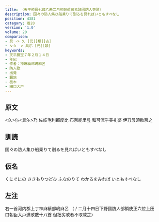 ```yaml
---
title: （天平勝寳七歳乙未二月相替遣筑紫諸國防人等歌）
description: 国々の防人集ひ船乗りて別るを見ればいともすべなし
position: 4381
category: 巻20
version: '1.0'
volume: 20
comparison:
- 具 -> 久 [元][類][古]
- 々々 -> 具尓 [元][類]
keywords:
- 天平勝宝７年２月１４日
- 年紀
- 作者：神麻續部嶋麻呂
- 防人歌
- 出発
- 羈旅
- 栃木
- 田口大戸
---
```


## 原文

<久>尓<具尓>乃 佐岐毛利都度比 布奈能里弖 和可流乎美礼婆 伊刀母須敝奈之

## 訓読

国々の防人集ひ船乗りて別るを見ればいともすべなし

## 仮名

くにぐにの さきもりつどひ ふなのりて わかるをみれば いともすべなし

## 左注

右一首河内郡上丁神麻續部嶋麻呂 （ / 二月十四日下野國防人部領使正六位上田口朝臣大戸進歌數十八首 但拙劣歌者不取載之）
